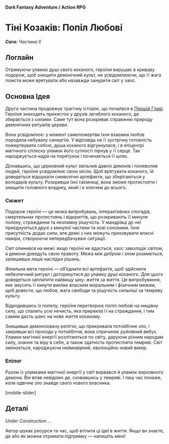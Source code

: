 #### Dark Fantasy Adventure / Action RPG

# Тіні Козаків: Попіл Любові

***Сага:** Частина ІI*

## Логлайн

Отримуючи уламок душі свого коханого, героїня вирушає в криваву подорож, щоб знищити демонічний культ, не усвідомлюючи, що її жага помсти може врятувати або назавжди занурити світ у хаос.

## Основна Ідея

Друга частина продовжує трагічну історію, що почалася в [Першій Главі](/cossacks-saga-1). Героїня знаходить прихисток у друзів загиблого коханого, де збирається з силами. Саме тут вона розкриває справжню природу демонічних ритуалів церкви.

Вона усвідомлює: у момент самопожертви їхня взаємна любов породила небувалу синергію. У відповідь на її зустрічну готовність пожертвувати собою, душа коханого відгукнулася, і в епіцентрі магічного сплеску уламок його сутності пірнув у її серце. Так народжується надія на порятунок і починається її шлях.

Дізнавшись, що церковний культ звільнив давніх демонів і поневолив людей, героїня усвідомлює свою місію. Щоб врятувати коханого, їй доведеться відшукати символічні артефакти, що зберігаються у володарів культу. Розкривши їхні таємниці, вона зможе протистояти і знищити головного владику, який і є ключем до всього.

### Сюжет

Подорож героїні — це низка випробувань, інтерактивних спогадів, смертельних протистоянь і відкриттів, що розкривають її минуле полону, страждання та незламну рішучість. У мандрівці до неї приєднуються друзі з минулої частини та нові союзники. Їхня присутність додає сили, але деякі з них можуть приховувати власні наміри, створюючи непередбачувані ситуації.

Світ опинився на межі: якщо героїні не вдасться, хаос заволодіє світом, а демони доведуть свою правоту. Межа між добром і злом розмиється, залишивши лише наслідки рішень.

Фінальна мета героїні — об’єднати всі артефакти, щоб здійснити небезпечний ритуал і доторкнутися до уламку душі коханого. Для цього доведеться заплатити найвищу ціну: життя за життя. Це випробування, яке змусить її кинути виклик власним моральним і фізичним межам, щоб довести, що любов, жага свободи та рішучість сильніші за темряву культу. 

Відродившись із попелу, героїня перетворює попіл любові на нищівну силу, що спалить усю нечисть, яка прирекла її на страждання, і тим самим дасть шанс на нове життя коханому.

Знищивши демонізовану релігію, що прикривала потойбічне зло, і закривши всі проходи у потойбіччя, вона спричиняє руйнівний вибух. Уламки магічної енергії розлітаються по світу, даруючи різним народам силу, знання та віру в себе, а також здатність протистояти темряві. Світ змінюється, народжуючи неймовірний, еволюційно новий вимір.

### Епілог

Разом із уламками магічної енергії у світ вирвався й уламок верховного демона. Він впав невідомо де, сховавшись у темряві. І лиш час покаже, коли одвічне зло знайде свого нового власника.

[mobile-slider]

## Деталі

*Under Construction …*

Автор шукає ресурси та час, щоб втілити ці ідеї в життя. Якщо ви знаєте, де або як можна отримати підтримку — напишіть мені!